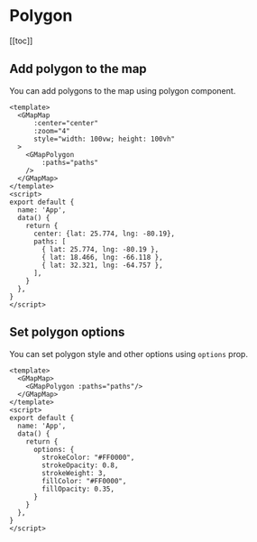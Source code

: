 # Polygon
[[toc]]

## Add polygon to the map

You can add polygons to the map using polygon component.

```vue
<template>
  <GMapMap
      :center="center"
      :zoom="4"
      style="width: 100vw; height: 100vh"
  >
    <GMapPolygon
        :paths="paths"
    />
  </GMapMap>
</template>
<script>
export default {
  name: 'App',
  data() {
    return {
      center: {lat: 25.774, lng: -80.19},
      paths: [
        { lat: 25.774, lng: -80.19 },
        { lat: 18.466, lng: -66.118 },
        { lat: 32.321, lng: -64.757 },
      ],
    }
  },
}
</script>
```


## Set polygon options
You can set polygon style and other options using `options` prop.

```vue
<template>
  <GMapMap>
    <GMapPolygon :paths="paths"/>
  </GMapMap>
</template>
<script>
export default {
  name: 'App',
  data() {
    return {
      options: {
        strokeColor: "#FF0000",
        strokeOpacity: 0.8,
        strokeWeight: 3,
        fillColor: "#FF0000",
        fillOpacity: 0.35,
      }
    }
  },
}
</script>
```